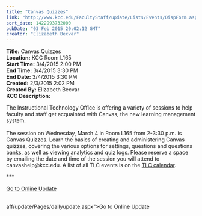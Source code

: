 ```yaml
---
title: "Canvas Quizzes"
link: "http://www.kcc.edu/FacultyStaff/update/Lists/Events/DispForm.aspx?ID=710"
sort_date: 1422993732000
pubDate: "03 Feb 2015 20:02:12 GMT"
creator: "Elizabeth Becvar"
---
```


<div><b>Title:</b> Canvas Quizzes</div>
<div><b>Location:</b> KCC Room L165</div>
<div><b>Start Time:</b> 3/4/2015 2:00 PM</div>
<div><b>End Time:</b> 3/4/2015 3:30 PM</div>
<div><b>End Date:</b> 3/4/2015 3:30 PM</div>
<div><b>Created:</b> 2/3/2015 2:02 PM</div>
<div><b>Created By:</b> Elizabeth Becvar</div>
<div><b>KCC Description:</b> <div class="ExternalClass5DBA112C02E3408DB364C241F2B671F2"><p>​The Instructional Technology Office is offering a variety of sessions to help faculty and staff get acquainted with Canvas, the new learning management system. <br /><br />The session on Wednesday, March 4 in Room L165 from 2-3:30 p.m. is Canvas Quizzes. Learn the basics of creating and administering Canvas quizzes, covering the various options for settings, questions and questions banks, as well as viewing analytics and quiz logs. Please reserve a space by emailing the date and time of the session you will attend to <a>canvashelp@kcc.edu</a>. A list of all TLC events is on the <a href="/FacultyStaff/departments/ktlc/Pages/tlc-calendar.aspx">TLC calendar</a>.<br /></p>
<p>***</p>
<p><a href="/FacultyStaff/update/Pages/dailyupdate.aspx">Go to Online Update</a><br /> <br /></p></div>
</div>
aff/update/Pages/dailyupdate.aspx">Go to Online Update</a><br /> <br /></p></div></div></div>

